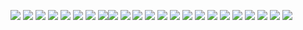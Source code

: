 ![](https://media.discordapp.net/attachments/1200820411416453150/1200820693181415516/iqd2ge.gif?ex=6686bbeb&is=66856a6b&hm=922ae99a17f44c05793aa620142cdd5c77a33ac67b9546df790a736dfe6efce8&=&width=50&height=23) ![](https://i.postimg.cc/bJ7rkt54/5dff2f6d.gif) ![](https://i.postimg.cc/ZqDCYgxb/7b67450f.gif) ![](https://y2k.neocities.org/blinkiez/newbatch/rainbows.gif) ![](https://plasticdino.neocities.org/blinkie/una.gif) ![](https://plasticdino.neocities.org/blinkie/twinkle.gif) ![](https://media.discordapp.net/attachments/1200820411416453150/1200820693181415516/iqd2ge.gif?ex=6686bbeb&is=66856a6b&hm=922ae99a17f44c05793aa620142cdd5c77a33ac67b9546df790a736dfe6efce8&=&width=50&height=23)
![](https://i.postimg.cc/KjXTJSRB/tumblr_0c06f1917be01920443804c2a0e17fe7_dbe14319_100.webp)![](https://media.discordapp.net/attachments/1200820411416453150/1258094240647614524/daokpv3-875829f5-0de1-44c3-a88a-e18d1beb0fa1.gif?ex=6686cb11&is=66857991&hm=ae1db729ef288ff8cb38043292fe33973e081e2bef842812383cdb9a2217e5d1&=&width=123&height=68) ![](https://supplies.ju.mp/assets/images/gallery01/09d7254c.png?v=c214c26a) ![](https://i.postimg.cc/63sjKwsB/0b0f5576.gif) ![](https://i.postimg.cc/xTQwHv49/eb41b9f9.png) ![](https://64.media.tumblr.com/99ab2c1b5740aa988068ba6d26bc4cb0/ea99cdc8cab64544-7b/s250x400/b5138f5c3666b762e3f73bb2c9c6f6f208a9fb7b.webp) ![](https://i.postimg.cc/MGnNxdvm/0478c401.gif)  ![](https://autism.crd.co/assets/images/gallery05/12d0e126.png?v=2f8e4aeb) ![](https://i.postimg.cc/GpSJz41G/xybiaux.gif) ![](https://64.media.tumblr.com/6067ce07764a2f21c958b31b863c43e2/efb93e9c593a1dd7-16/s100x200/5d35fbc642076bcd0c33e35cc11a9e2d7e8ff650.webp) ![](https://64.media.tumblr.com/6695981e139f3e3d339812fcc3c49b4b/f9cfc2dd8aa16b79-db/s250x400/62dd56b3ae7f992224e8737d75973a458cf9d72e.gif) ![](http://orig06.deviantart.net/8437/f/2015/085/b/2/b2366d2ee4b4680a3108a87ab9897862-d8ju1uf.gif) ![](https://awa-awa.neocities.org/baka.gif) ![](https://64.media.tumblr.com/41d18537ebce2a54d3f3880cd72abaae/tumblr_pu7hy7jA0d1xbgu08o7_r1_100.gif) ![](https://64.media.tumblr.com/82a54d79f3e9425a06933bff586ae741/tumblr_pxbx7iRO2i1xbgu08o1_100.pnj) ![](https://64.media.tumblr.com/cf094699cab5be2e5e0a1dba11f12336/50f99216662f3f44-34/s100x200/237c8067373115160539855685afe341f368c624.gif)
